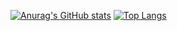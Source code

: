 [![Anurag's GitHub stats](https://github-readme-stats.vercel.app/api?username=I-ad&theme=github_dark)](https://github.com/anuraghazra/github-readme-stats)
[![Top Langs](https://github-readme-stats.vercel.app/api/top-langs/?username=I-ad&theme=github_dark&layout=compact)](https://github.com/anuraghazra/github-readme-stats)


